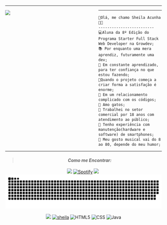 <hr>
<img align="left" width="300" src="https://www.alura.com.br/artigos/assets/hello-world-em-varias-linguagens/imagem1.gif" />
<hr>

```
👋Olá, me chamo Sheila Acunha🏳️‍🌈
-------------------------
💻Aluna da 8º Edição do Programa Starter Full Stack Web Developer na Growdev;
📚 Por enquanto uma mera aprendiz, futuramente uma dev;
📝 Em constante aprendizado, para ter confiança no que estou fazendo; 
🌟Quando o projeto começa a criar forma a satisfação é enorme;
💖 Em um relacionamento complicado com os códigos;
🚩 Amo gatos;
🔭 Trabalhei no setor comercial por 18 anos com atendimento ao público;
🌱 Tenho experiência com manutenção(hardware e software) de smartphones;
🎵 Meu gosto musical vai do 8 ao 80, depende do meu humor;

```
<hr>


<div align="center">
   
> #### *Como me Encontrar:*
   
 </div>

<div align="center">

   <a href="https://www.linkedin.com/in/sheilaacunha90/" alt="Linkedin">
   <img src="https://img.shields.io/badge/-Linkedin-0e76a8?style=for-the-badge&logo=Linkedin&logoColor=black&link=https://www.linkedin.com/in/keidsonroby/" /></a>
   <a href="https://open.spotify.com/user/31ddady2ax3sypzpwez7ptbpqigy?si=defcbec6d9584d3e" target="_blank">
   <img alt="Spotify"src="https://img.shields.io/badge/Spotify-1ED760?&style=for-the-badge&logo=spotify&logoColor=black"></a>
   <a href="mailto:sheilaacunha1990@gmail.com"><img src="https://img.shields.io/badge/-Gmail-%23333?style=for-the-badge&logo=gmail&logoColor=black"></a>
   <a href="http://discordapp.com/users/953979290922389546#3848"><img src="https://img.shields.io/badge/Discord-5865F2?style=for-the-badge&logo=discord&logoColor=black" alt=""></a>
 
      
</div>  


<div align="center">
  <a href="https://1999azzar.github.io/1999AZZAR/">
  <img  src="https://github.com/1999AZZAR/1999AZZAR/blob/main/resources/img/grid-snake.svg"
       alt="snake" /></a>
</div>

<div align="center">

 ![](https://komarev.com/ghpvc/?username=sheilaacunha&label=🔭_Visualizações:)
   [![sheila]( https://img.shields.io/github/followers/sheilaacunha?label=follow&style=social)]([LINK-DO-SEU-GITHUB](https://github.com/sheilaacunha/SheilaAcunha))
   ![HTML5](https://img.shields.io/badge/-HTML5-333333?style=flat&logo=HTML5) ![CSS](https://img.shields.io/badge/-CSS-333333?style=flat&logo=CSS3&logoColor=1572B6)  ![Java](https://img.shields.io/badge/-Java-333333?style=flat&logo=Java&logoColor=007396)

</div>





<!--



  <img align="left" width="300" src="https://raw.githubusercontent.com/tonynguyenit18/tonynguyenit18/main/static/code-guy.jpeg">
<img align="right" width="300" height="200" src="https://deliriumnerd.com/wp-content/uploads/2016/03/vl5eatk.gif">
  
```
🌟💖🎵
Um bom café da manhã na cia 
de uma boa música, o dia
rende mais. #FICAADICA

```







